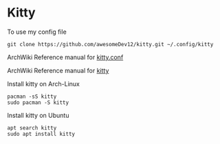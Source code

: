 # Kitty

To use my config file
```
git clone https://github.com/awesomeDev12/kitty.git ~/.config/kitty
```

ArchWiki Reference manual for [kitty.conf](https://man.archlinux.org/man/community/kitty/kitty.conf.5.en)

ArchWiki Reference manual for [kitty](https://man.archlinux.org/man/community/kitty/kitty.1.en)

Install kitty on Arch-Linux
```
pacman -sS kitty
sudo pacman -S kitty
```

Install kitty on Ubuntu
```
apt search kitty
sudo apt install kitty
```
